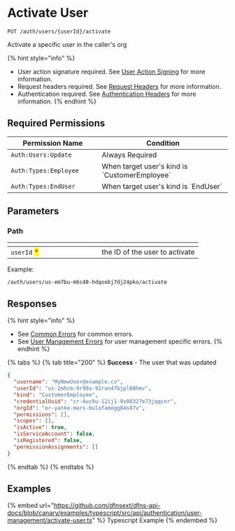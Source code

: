 # Activate User

`PUT /auth/users/{userId}/activate`

Activate a specific user in the caller's org

{% hint style="info" %}
* User action signature required. See [User Action Signing](../user-action-signing/) for more information.
* Request headers required. See [Request Headers](../../../getting-started/request-headers.md) for more information.
* Authentication required. See [Authentication Headers](../../../getting-started/request-headers.md#authentication-headers) for more information.
{% endhint %}

## Required Permissions <a href="#permissions" id="permissions"></a>

<table><thead><tr><th width="192">Permission Name</th><th>Condition</th></tr></thead><tbody><tr><td><code>Auth:Users:Update</code></td><td>Always Required</td></tr><tr><td><code>Auth:Types:Employee</code></td><td>When target user's kind is `CustomerEmployee`</td></tr><tr><td><code>Auth:Types:EndUser</code></td><td>When target user's kind is `EndUser`</td></tr></tbody></table>

## Parameters

### Path

<table><thead><tr><th width="192"></th><th></th></tr></thead><tbody><tr><td><code>userId</code> <mark style="color:red;">*</mark></td><td>the ID of the user to activate</td></tr></tbody></table>

Example:

`/auth/users/us-em7bu-m6c48-hdqoobj7dj24pko/activate`

## Responses

{% hint style="info" %}
* See [Common Errors](../../../getting-started/errors.md#common-errors) for common errors.
* See [User Management Errors](../../../getting-started/errors.md#user-management-errors) for user management specific errors.
{% endhint %}

{% tabs %}
{% tab title="200" %}
**Success** - The user that was updated

```JSON
{
  "username": "MyNewUser@example.co",
  "userId": "us-2mhcm-9r90a-92ran47bjpl60hmv",
  "kind": "CustomerEmployee",
  "credentialUuid": "cr-4uc9u-12ij1-9s08327e73jqqcnr",
  "orgId": "or-yanke-mars-6ulofamogg84s87v",
  "permissions": [],
  "scopes": [],
  "isActive": true,
  "isServiceAccount": false,
  "isRegistered": false,
  "permissionAssignments": []
}
```
{% endtab %}
{% endtabs %}

## Examples

{% embed url="https://github.com/dfnsext/dfns-api-docs/blob/canary/examples/typescript/src/api/authentication/user-management/activate-user.ts" %} Typescript Example {% endembed %}
